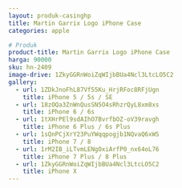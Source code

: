 ```yaml
---
layout: produk-casinghp
title: Martin Garrix Logo iPhone Case
categories: apple

# Produk
product-title: Martin Garrix Logo iPhone Case
harga: 90000
sku: hn-2409
image-drive: 1ZkyGGRnWoiZqWIjbBUa4Ncl3LtcLO5C2
gallery:
  - url: 1ZDkJnoFhL87Vf55Ku_HrjRFoc8RFjUgn
    title: iPhone 5 / 5s / SE
  - url: 18zOQa3ZnWnQusSN5O4sRhzrQyL8xm8xs
    title: iPhone 6 / 6s
  - url: 1tXHrPEl9sdAIhO7BvrfbOZ-oV39ravgh
    title: iPhone 6 Plus / 6s Plus
  - url: 1sQnPCjXrY23PuYWqqpogjb1NQvaQ6xWS
    title: iPhone 7 / 8
  - url: 1rM2IB_iLTvmLENgOxiArfP0_nx64oL76
    title: iPhone 7 Plus / 8 Plus
  - url: 1ZkyGGRnWoiZqWIjbBUa4Ncl3LtcLO5C2
    title: iPhone X
---
```

